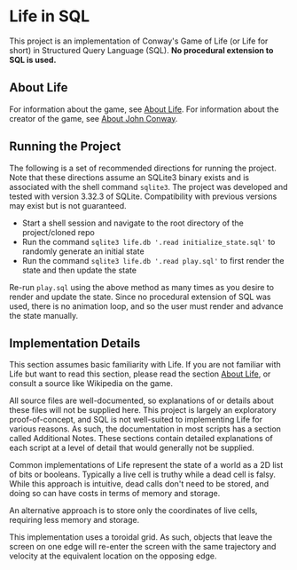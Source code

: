 # Life in SQL
This project is an implementation of Conway's Game of Life (or Life for short) in Structured Query Language (SQL). **No procedural
extension to SQL is used.**

## About Life
For information about the game, see [About Life](https://github.com/bshapka/life-in-x/blob/main/ABOUT_LIFE.md).
For information about the creator of the game, see [About John Conway](https://github.com/bshapka/life-in-x/blob/main/ABOUT_CONWAY.md).

## Running the Project
The following is a set of recommended directions for running the project. Note that these directions assume an SQLite3 
binary exists and is associated with the shell command `sqlite3`. The project was developed and tested with version 3.32.3 
of SQLite. Compatibility with previous versions may exist but is not guaranteed.
* Start a shell session and navigate to the root directory of the project/cloned repo
* Run the command `sqlite3 life.db '.read initialize_state.sql'` to randomly generate an initial state
* Run the command `sqlite3 life.db '.read play.sql'` to first render the state and then update the state

Re-run `play.sql` using the above method as many times as you desire to render and update the state. Since no procedural
extension of SQL was used, there is no animation loop, and so the user must render and advance the state manually.

## Implementation Details
This section assumes basic familiarity with Life. If you are not familiar with Life but want to 
read this section, please read the section [About Life](https://github.com/bshapka/life-in-x/blob/main/ABOUT_LIFE.md), 
or consult a source like Wikipedia on the game.

All source files are well-documented, so explanations of or details about these files will not be supplied here. 
This project is largely an exploratory proof-of-concept, and SQL is not well-suited to implementing Life for various 
reasons. As such, the documentation in most scripts has a section called Additional Notes. These sections contain 
detailed explanations of each script at a level of detail that would generally not be supplied.

Common implementations of Life represent the state of a world as a 2D list of bits or booleans. Typically 
a live cell is truthy while a dead cell is falsy. While this approach is intuitive, dead calls don't need
to be stored, and doing so can have costs in terms of memory and storage.

An alternative approach is to store only the coordinates of live cells, requiring less memory and storage.

This implementation uses a toroidal grid. As such, objects that leave the screen on one edge will re-enter the screen 
with the same trajectory and velocity at the equivalent location on the opposing edge.
